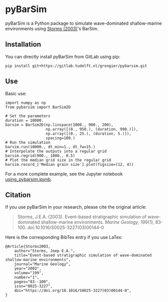 # pyBarSim

pyBarSim is a Python package to simulate wave-dominated shallow-marine environments using [Storms (2003)](https://doi.org/10.1016/S0025-3227(03)00144-0)'s BarSim.

## Installation

You can directly install pyBarSim from GitLab using pip:

    pip install git+https://gitlab.tudelft.nl/grongier/pybarsim.git

## Use

Basic use:

```
import numpy as np
from pybarsim import BarSim2D

# Set the parameters
duration = 10000.
barsim = BarSim2D(np.linspace(1000., 900., 200),
                  np.array([(0., 950.), (duration, 998.)]),
                  np.array([(0., 25.), (duration, 5.)]),
                  spacing=100.)
# Run the simulation
barsim.run(10000., dt_min=1., dt_fw=15.)
# Interpolate the outputs into a regular grid
barsim.regrid(900., 1000., 0.5)
# Plot the median grid size in the regular grid
barsim.record_['Median grain size'].plot(figsize=(12, 4))
```

For a more complete example, see the Jupyter notebook [using_pybarsim.ipynb](examples/using_pybarsim.ipynb).

## Citation

If you use pyBarSim in your research, please cite the original article:

> Storms, J.E.A. (2003). Event-based stratigraphic simulation of wave-dominated shallow-marine environments. *Marine Geology*, 199(1), 83-100. doi:10.1016/S0025-3227(03)00144-0

Here is the corresponding BibTex entry if you use LaTex:

	@Article{Storms2003,
		author="Storms, Joep E.A.",
		title="Event-based stratigraphic simulation of wave-dominated shallow-marine environments",
		journal="Marine Geology",
		year="2003",
		volume="199",
		number="1",
		pages="83--100",
		issn="0025-3227",
		doi="https://doi.org/10.1016/S0025-3227(03)00144-0",
	}
